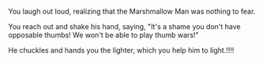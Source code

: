 You laugh out loud, realizing that the Marshmallow Man was nothing to fear.

You reach out and shake his hand, saying,
"It's a shame you don't have opposable thumbs! We won't be able to play thumb wars!"

He chuckles and hands you the lighter, which you help him to light.!!!!

